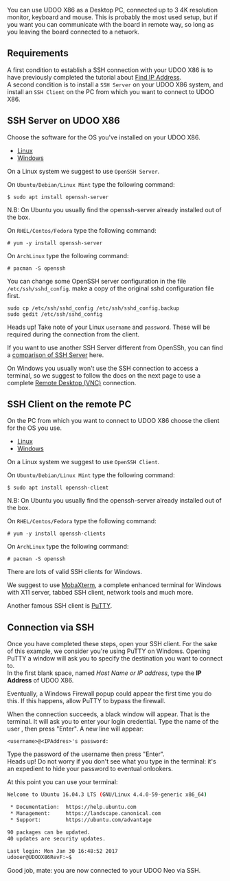 You can use UDOO X86 as a Desktop PC, connected up to 3 4K resolution monitor, keyboard and mouse. This is probably the most used setup, but if you want you can communicate with the board in remote way, so long as you leaving the board connected to a network.

## Requirements
A first condition to establish a SSH connection with your UDOO X86 is to have previously completed the tutorial about [Find IP Address](../Basic_Setup/Find_IP_Address.html).  
A second condition is to install a `SSH Server` on your UDOO X86 system, and install an `SSH Client` on the PC from which you want to connect to UDOO X86.

## SSH Server on UDOO X86

Choose the software for the OS you've installed on your UDOO X86.

<div>
 <ul id="ssh-server" class="nav nav-tabs" role="tablist">
  <li role="presentation" class="active"><a href="#ssh-linux" aria-controls="linux" role="tab" data-toggle="tab">Linux</a></li>
  <li role="presentation"><a href="#ssh-windows" aria-controls="windows" role="tab" data-toggle="tab">Windows</a></li>
 </ul>

 <div class="tab-content">
  <div role="tabpanel" class="tab-pane active" id="ssh-linux">

On a Linux system we suggest to use `OpenSSH Server`.  

On `Ubuntu/Debian/Linux Mint` type the following command:

    $ sudo apt install openssh-server

N.B: On Ubuntu you usually find the openssh-server already installed out of the box.

On `RHEL/Centos/Fedora` type the following command:

    # yum -y install openssh-server

On `ArchLinux` type the following command:

    # pacman -S openssh

You can change some OpenSSH server configuration in the file `/etc/ssh/sshd_config`.
make a copy of the original sshd configuration file first.

    sudo cp /etc/ssh/sshd_config /etc/ssh/sshd_config.backup
    sudo gedit /etc/ssh/sshd_config

<span class="label label-warning">Heads up!</span> Take note of your Linux `username` and `password`. These will be required during the connection from the client.


If you want to use another SSH Server different from OpenSSh, you can find a [comparison of SSH Server](https://en.wikipedia.org/wiki/Comparison_of_SSH_servers) here.

  </div>
  <div role="tabpanel" class="tab-pane" id="ssh-windows">

On Windows you usually won't use the SSH connection to access a terminal, so we suggest to follow the docs on the next page to use a complete [Remote Desktop (VNC)](../Basic_Setup/Remote_Desktop_(VNC).html) connection.

  </div>
 </div>
</div>
<script>
$('#ssh-server a').click(function (e) {
  e.preventDefault()
  $(this).tab('show')
})
</script>

## SSH Client on the remote PC

On the PC from which you want to connect to UDOO X86 choose the client for the OS you use.

<div>
 <ul id="ssh-client" class="nav nav-tabs" role="tablist">
  <li role="presentation" class="active"><a href="#ssh-linux-client" aria-controls="linux-client" role="tab" data-toggle="tab">Linux</a></li>
  <li role="presentation"><a href="#ssh-windows-client" aria-controls="windows-client" role="tab" data-toggle="tab">Windows</a></li>
 </ul>

 <div class="tab-content">
  <div role="tabpanel" class="tab-pane active" id="ssh-linux-client">

On a Linux system we suggest to use `OpenSSH Client`.  

On `Ubuntu/Debian/Linux Mint` type the following command:

    $ sudo apt install openssh-client

N.B: On Ubuntu you usually find the openssh-server already installed out of the box.

On `RHEL/Centos/Fedora` type the following command:

    # yum -y install openssh-clients

On `ArchLinux` type the following command:

    # pacman -S openssh


  </div>
  <div role="tabpanel" class="tab-pane" id="ssh-windows-client">

There are lots of valid SSH clients for Windows.  

We suggest to use [MobaXterm](http://mobaxterm.mobatek.net/), a complete enhanced terminal for Windows with X11 server, tabbed SSH client, network tools and much more.  

Another famous SSH client is [PuTTY](http://www.chiark.greenend.org.uk/~sgtatham/putty/download.html).

  </div>
 </div>
</div>
<script>
$('#ssh-client a').click(function (e) {
  e.preventDefault()
  $(this).tab('show')
})
</script>


## Connection via SSH
Once you have completed these steps, open your SSH client. For the sake of this example, we consider you're using PuTTY on Windows.
Opening PuTTY a window will ask you to specify the destination you want to connect to.  
In the first blank space, named *Host Name or IP address*, type the **IP Address** of UDOO X86.

Eventually, a Windows Firewall popup could appear the first time you do this. If this happens, allow PuTTY to bypass the firewall.

When the connection succeeds, a black window will appear. That is the terminal. It will ask you to enter your login credential. Type the name of the user <username>, then press "Enter".
A new line will appear:

    <username>@<IPAddres>'s password:

Type the password of the username then press "Enter".  
<span class="label label-warning">Heads up!</span> Do not worry if you don't see what you type in the terminal: it's an expedient to hide your password to eventual onlookers.

At this point you can use your terminal:

```bash
Welcome to Ubuntu 16.04.3 LTS (GNU/Linux 4.4.0-59-generic x86_64)

 * Documentation:  https://help.ubuntu.com
 * Management:     https://landscape.canonical.com
 * Support:        https://ubuntu.com/advantage

90 packages can be updated.
40 updates are security updates.

Last login: Mon Jan 30 16:48:52 2017
udooer@UDOOX86RevF:~$


```

Good job, mate: you are now connected to your UDOO Neo via SSH.
